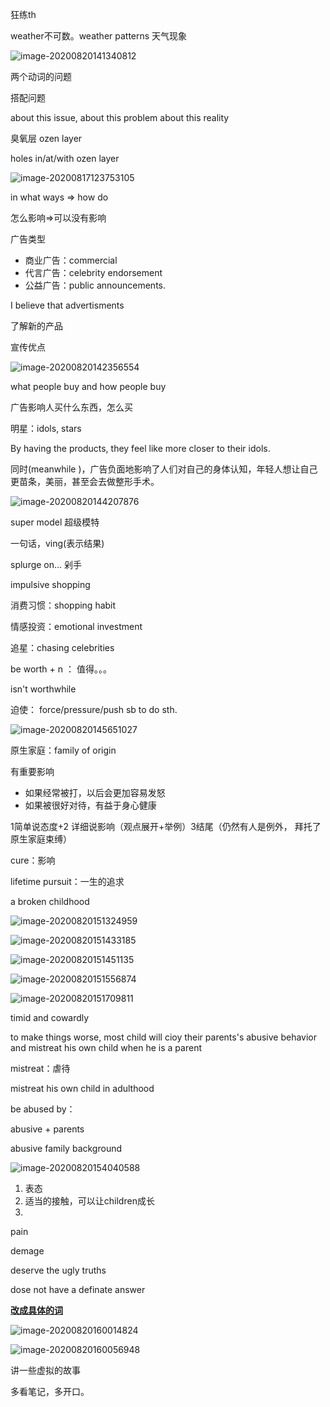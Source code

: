 狂练th

weather不可数。weather patterns 天气现象

![image-20200820141340812](C:\Users\UncleDong\AppData\Roaming\Typora\typora-user-images\image-20200820141340812.png)

两个动词的问题



搭配问题

about this issue,
about this problem
about this reality

臭氧层 ozen layer

holes in/at/with ozen layer

![image-20200817123753105](C:\Users\UncleDong\AppData\Roaming\Typora\typora-user-images\image-20200817123753105.png)

in what ways => how do

怎么影响=>可以没有影响

广告类型

- 商业广告：commercial 
- 代言广告：celebrity endorsement
- 公益广告：public announcements.

I believe that advertisments 



了解新的产品

宣传优点

![image-20200820142356554](C:\Users\UncleDong\AppData\Roaming\Typora\typora-user-images\image-20200820142356554.png)



what people buy and how people buy

广告影响人买什么东西，怎么买

明星：idols, stars

By having the products, they feel like more closer to their idols.



同时(meanwhile )，广告负面地影响了人们对自己的身体认知，年轻人想让自己更苗条，美丽，甚至会去做整形手术。

![image-20200820144207876](C:\Users\UncleDong\AppData\Roaming\Typora\typora-user-images\image-20200820144207876.png)

super model 超级模特

一句话，ving(表示结果)

splurge on... 剁手

impulsive shopping 

消费习惯：shopping habit

情感投资：emotional investment

追星：chasing celebrities

be worth + n ： 值得。。。

isn't worthwhile



迫使： force/pressure/push sb to do sth.

![image-20200820145651027](C:\Users\UncleDong\AppData\Roaming\Typora\typora-user-images\image-20200820145651027.png)

原生家庭：family of origin

有重要影响

- 如果经常被打，以后会更加容易发怒
- 如果被很好对待，有益于身心健康

1简单说态度+2 详细说影响（观点展开+举例）3结尾（仍然有人是例外， 拜托了原生家庭束缚）

cure：影响

lifetime pursuit：一生的追求

a broken childhood

![image-20200820151324959](C:\Users\UncleDong\AppData\Roaming\Typora\typora-user-images\image-20200820151324959.png)



![image-20200820151433185](C:\Users\UncleDong\AppData\Roaming\Typora\typora-user-images\image-20200820151433185.png)

![image-20200820151451135](C:\Users\UncleDong\AppData\Roaming\Typora\typora-user-images\image-20200820151451135.png)

![image-20200820151556874](C:\Users\UncleDong\AppData\Roaming\Typora\typora-user-images\image-20200820151556874.png)



![image-20200820151709811](C:\Users\UncleDong\AppData\Roaming\Typora\typora-user-images\image-20200820151709811.png)



timid and cowardly

to make things worse, most child will cioy their parents's abusive  behavior and mistreat his own child when he is a parent

mistreat：虐待

mistreat his own child in adulthood

be abused by：

abusive + parents

abusive family background

![image-20200820154040588](C:\Users\UncleDong\AppData\Roaming\Typora\typora-user-images\image-20200820154040588.png)

1. 表态
2. 适当的接触，可以让children成长
3. 

pain

demage

deserve the ugly truths



dose not have a definate answer



**<u>改成具体的词</u>**

![image-20200820160014824](C:\Users\UncleDong\AppData\Roaming\Typora\typora-user-images\image-20200820160014824.png)



![image-20200820160056948](C:\Users\UncleDong\AppData\Roaming\Typora\typora-user-images\image-20200820160056948.png)

讲一些虚拟的故事



多看笔记，多开口。